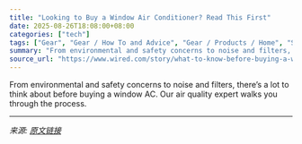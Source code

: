 ```yaml
---
title: "Looking to Buy a Window Air Conditioner? Read This First"
date: 2025-08-26T18:08:00+08:00
categories: ["tech"]
tags: ["Gear", "Gear / How To and Advice", "Gear / Products / Home", "Shopping", "how-to", "air quality", "home", "household", "Stay Cool"]
summary: "From environmental and safety concerns to noise and filters, there’s a lot to think about before buying a window AC. Our air quality expert walks you through the process."
source_url: "https://www.wired.com/story/what-to-know-before-buying-a-window-air-conditioner/"
---
```


From environmental and safety concerns to noise and filters, there’s a lot to think about before buying a window AC. Our air quality expert walks you through the process.

---

*来源: [原文链接](https://www.wired.com/story/what-to-know-before-buying-a-window-air-conditioner/)*
